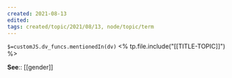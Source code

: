 ```yaml
---
created: 2021-08-13
edited: 
tags: created/topic/2021/08/13, node/topic/term
---
```

`$=customJS.dv_funcs.mentionedIn(dv)`
<% tp.file.include("[[TITLE-TOPIC]]") %>






**See**:: [[gender]]